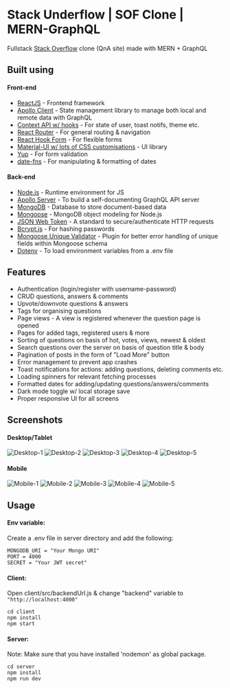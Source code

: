 # Stack Underflow | SOF Clone | MERN-GraphQL

Fullstack [Stack Overflow](https://stackoverflow.com/) clone (QnA site) made with MERN + GraphQL

## Built using

#### Front-end

- [ReactJS](https://reactjs.org/) - Frontend framework
- [Apollo Client](https://www.apollographql.com/docs/react/) - State management library to manage both local and remote data with GraphQL
- [Context API w/ hooks](https://reactjs.org/docs/context.html) - For state of user, toast notifs, theme etc.
- [React Router](https://reactrouter.com/) - For general routing & navigation
- [React Hook Form](https://react-hook-form.com/) - For flexible forms
- [Material-UI w/ lots of CSS customisations](https://material-ui.com/) - UI library
- [Yup](https://github.com/jquense/yup) - For form validation
- [date-fns](https://date-fns.org/) - For manipulating & formatting of dates

#### Back-end

- [Node.js](https://nodejs.org/en/) - Runtime environment for JS
- [Apollo Server](https://www.apollographql.com/docs/apollo-server/) - To build a self-documenting GraphQL API server
- [MongoDB](https://www.mongodb.com/) - Database to store document-based data
- [Mongoose](https://mongoosejs.com/) - MongoDB object modeling for Node.js
- [JSON Web Token](https://jwt.io/) - A standard to secure/authenticate HTTP requests
- [Bcrypt.js](https://www.npmjs.com/package/bcryptjs) - For hashing passwords
- [Mongoose Unique Validator](https://www.npmjs.com/package/mongoose-unique-validator) - Plugin for better error handling of unique fields within Mongoose schema
- [Dotenv](https://www.npmjs.com/package/dotenv) - To load environment variables from a .env file

## Features

- Authentication (login/register with username-password)
- CRUD questions, answers & comments
- Upvote/downvote questions & answers
- Tags for organising questions
- Page views - A view is registered whenever the question page is opened
- Pages for added tags, registered users & more
- Sorting of questions on basis of hot, votes, views, newest & oldest
- Search questions over the server on basis of question title & body
- Pagination of posts in the form of "Load More" button
- Error management to prevent app crashes
- Toast notifications for actions: adding questions, deleting comments etc.
- Loading spinners for relevant fetching processes
- Formatted dates for adding/updating questions/answers/comments
- Dark mode toggle w/ local storage save
- Proper responsive UI for all screens

## Screenshots

#### Desktop/Tablet

![Desktop-1](https://github.com/amand33p/stack-underflow-mern-gql/blob/master/screenshots/desktop-1.jpg)
![Desktop-2](https://github.com/amand33p/stack-underflow-mern-gql/blob/master/screenshots/desktop-2.jpg)
![Desktop-3](https://github.com/amand33p/stack-underflow-mern-gql/blob/master/screenshots/desktop-3.jpg)
![Desktop-4](https://github.com/amand33p/stack-underflow-mern-gql/blob/master/screenshots/desktop-4.jpg)
![Desktop-5](https://github.com/amand33p/stack-underflow-mern-gql/blob/master/screenshots/desktop-5.jpg)

#### Mobile

![Mobile-1](https://github.com/amand33p/stack-underflow-mern-gql/blob/master/screenshots/mobile-1.jpg)
![Mobile-2](https://github.com/amand33p/stack-underflow-mern-gql/blob/master/screenshots/mobile-2.jpg)
![Mobile-3](https://github.com/amand33p/stack-underflow-mern-gql/blob/master/screenshots/mobile-3.jpg)
![Mobile-4](https://github.com/amand33p/stack-underflow-mern-gql/blob/master/screenshots/mobile-4.jpg)
![Mobile-5](https://github.com/amand33p/stack-underflow-mern-gql/blob/master/screenshots/mobile-5.jpg)

## Usage

#### Env variable:

Create a .env file in server directory and add the following:

```
MONGODB_URI = "Your Mongo URI"
PORT = 4000
SECRET = "Your JWT secret"

```

#### Client:

Open client/src/backendUrl.js & change "backend" variable to `"http://localhost:4000"`

```
cd client
npm install
npm start
```

#### Server:

Note: Make sure that you have installed 'nodemon' as global package.

```
cd server
npm install
npm run dev
```
